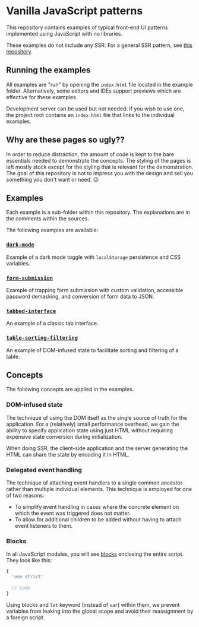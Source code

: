 # Vanilla JavaScript patterns

This repository contains examples of typical front-end UI patterns 
implemented using JavaScript with no libraries.

These examples do not include any SSR. For a general SSR pattern, see 
[this repository](https://github.com/foxbunny/vanilla-ssr).

## Running the examples

All examples are "run" by opening the `index.html` file located in the 
example folder. Alternatively, some editors and IDEs support previews which 
are effective for these examples. 

Development server can be used but not needed. If you wish to use one, the
project root contains an `index.html` file that links to the individual 
examples.

## Why are these pages so ugly??

In order to reduce distraction, the amount of code is kept to the bare 
essentials needed to demonstrate the concepts. The styling of the pages is 
left mostly stock except for the styling that is relevant for the demonstration. 
The goal of this repository is not to impress you with the design and sell 
you something you don't want or need. 😉

## Examples

Each example is a sub-folder within this repository. The explanations are in 
the comments within the sources.

The following examples are available:

### [`dark-mode`](./dark-mode)

Example of a dark mode toggle with `localStorage` persistence and CSS variables.

### [`form-submission`](./form-submission)

Example of trapping form submission with custom validation, accessible password 
demasking, and conversion of form data to JSON.

### [`tabbed-interface`](./tabbed-interface)

An example of a classic tab interface.

### [`table-sorting-filtering`](./table-sorting-filtering)

An example of DOM-infused state to facilitate sorting and filtering of a table.

## Concepts

The following concepts are applied in the examples.

### DOM-infused state

The technique of using the DOM itself as the single source of truth for the 
application. For a (relatively) small performance overhead, we gain the ability
to specify application state using just HTML without requiring expensive state
conversion during initialization. 

When doing SSR, the client-side application and the server generating the HTML 
can share the state by encoding it in HTML.

### Delegated event handling

The technique of attaching event handlers to a single common ancestor rather 
than multiple individual elements. This technique is employed for one of two 
reasons:

- To simplify event handling in cases where the concrete element on which 
  the event was triggered does not matter.
- To allow for additional children to be added without having to attach 
  event listeners to them.

### Blocks

In all JavaScript modules, you will see 
[blocks](https://developer.mozilla.org/en-US/docs/Web/JavaScript/Reference/Statements/block) 
enclosing the entire script. They look like this:

```javascript
{
  'use strict'
  
  // code
}
```

Using blocks and `let` keyword (instead of `var`) within them, we prevent 
variables from leaking into the global scope and avoid their reassignment by a 
foreign script.

